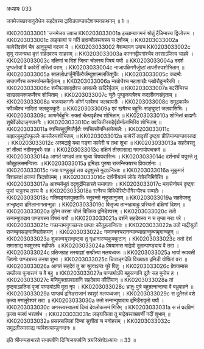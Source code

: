 अध्यायः 033

जनमेजयप्रश्नानुरोधेन सहदेवस्य द्राविडपाण्ड्यदेशगमनकथनम् ॥ 1 ॥

KK0203033001	`जनमेजय उवाच 
KK0203033001a	इच्छाम्यागमनं श्रोतुं हैडिम्बस्य द्विजोत्तम ।
KK0203033001c	लङ्कायां च गतिं ब्रह्मन्पौलस्त्यस्य च दर्शनम् ॥
KK0203033002a	कावेरीदर्शनं चैव आनुपूर्व्या वदस्व मे ।
KK0203033002	वैशम्पायन उवाच 
KK0203033002c	शृणु राजन्यथा वृत्तं सहेदवस्य साहसम् ॥
KK0203033003a	काननद्वीपगांश्चैव तरसाऽजित्य चाहवे ।
KK0203033003c	दक्षिणां च दिशं जित्वा चोलस्य विषयं ययौ ॥
KK0203033004a	ददर्श पुण्यतोयां वै कावेरीं सरितां वराम् ।
KK0203033004c	नाजापक्षिगणैर्जुष्टां तापसैरुपशोभिताम् ॥
KK0203033005a	साललोध्रार्जुनैर्बिल्वैर्जम्बूशाल्मलकिंशुकैः ।
KK0203033005c	कदम्बैः सप्तपर्णैश्च कश्मर्यामलकैर्वृताम् ॥
KK0203033006a	न्यग्रोधैश्च महाशाखैः प्लक्षैरौदुम्बरैरपि । 
KK0203033006c	शमीपलाशवृक्षैश्च अश्वत्थैः खदिरैर्वृताम् ॥ 
KK0203033007a	बदरीभिश्च सञ्छन्नामश्वकर्णैश्च शोभिताम् ।
KK0203033007c	चूतैः पुण्ड्रकपत्रैश्च कदलीवनसंवृताम् ॥ 
KK0203033008a	चक्रवाकगणैः कीर्णं प्लवैश्च जलवायसैः ।
KK0203033008c	समुद्रकाकैः क्रौञ्चैश्च नादितां जलकुक्कुटैः ॥
KK0203033009a	एवं खगैश्च बहुभिः सङ्घुष्टां जलवासिभिः ।
KK020303309c	आश्रमैर्बहुभिः सक्तां चैत्यवृक्षैश्च शोभिताम् ॥
KK0203033010a	शोभितां ब्राह्मणैः शुभ्रैर्वेदवेदाङ्गपारगैः ।
KK0203033010c	क्वचित्तीररुहैर्वृक्षैर्मालाभिरिव शोभिताम् ॥
KK0203033011a	क्वचित्सुपुष्पितैर्वृक्षैः क्वचित्सौगन्धिकोत्पलैः ।
KK0203033011c	कह्लारकुमुदोत्फुल्लैः कमलैरुपशोभिताम् ॥
KK0203033012a	कावेरीं तादृशीं दृष्ट्वा प्रीतिमान्पाण्डवस्तदा ।
KK0203033012c	अस्मद्राष्ट्रे यथा गङ्गा कावेरी च तथा शुभा ॥
KK0203033013a	सहदेवस्तु तां तीर्त्वा नदीमनुचरैः सह ।
KK0203033013c	दक्षिणं तीरमासाद्य गमनायोपचक्रमे ॥ 
KK0203033014a	आगतं पाण्डवं तत्र श्रुत्वा विषयवासिनः ।
KK0203033014c	दर्शनार्थं ययुस्ते तु कौतूहलसमन्विताः ॥
KK0203033015a	द्रमिडाः पुरुषा राजन्स्त्रियश्च प्रियदर्शनाः । 
KK0203033015c	गत्वा पाण्डुसुतं तत्र ददृशुस्ते मुदाऽन्विताः ॥
KK0203033016a	सुकुमारं विशालाक्षं व्रजन्तं त्रिदशोपमम् ।
KK0203033016c	दर्शनीयतमं लोके नेत्रैरनिमिषैरिव ॥
KK0203033017a	आश्चर्यभूतं ददृशुर्द्रमिडास्ते समागताः ।
KK0203033017c	महासेनोपमं दृष्ट्वा पूजां चक्रुश्च तस्य वै ॥
KK0203033018a	रत्नैश्च विविधैरिष्टैर्भोगैरन्यैश्च सम्मतैः ।
KK0203033018c	गतिमङ्गलयुक्ताभिः स्तुवन्तो नकुलानुजम् ॥ 
KK0203033019a	सहदेवस्तु तान्दृष्ट्वा द्रमिलानागतान्मुदा ।
KK0203033019c	विसृज्य तान्महाबाहुः प्रस्थितो दक्षिणां दिशम् ॥
KK0203033020a	दूतेन तरसा चोलं विजित्य द्रमिडेश्वरम् ।
KK0203033020c	ततो रत्नान्युपादाय पाण्ड्यस्य विषयं ययौ ॥ 
KK0203033021a	दर्शने सहदेवस्य न च तृप्ता नराः परे ।
KK0203033021c	गच्छन्तमनुगच्छन्तः प्राप्ताः कौतूहलान्विताः ॥
KK0203033022a	ततो माद्रीसुतो राजन्मृगसङ्घान्विलोकयन् । 
KK0203033022c	गजान्वनचरानन्यान्व्याघ्रान्कुष्णमृगान्बहून् ॥
KK0203033023a	शुकान्मयूरान्दृष्ट्वा तु गृध्रानारण्यकुक्कुटान् ।
KK0203033023c	ततो देशं समासाद्य श्वशुरस्य महीपतेः ॥
KK0203033024a	प्रेषयामास माद्रेयो दूतान्पाण्ड्याय वै तदा ।
KK0203033024c	प्रतिजग्राह तस्याज्ञां सम्प्रीत्या मलयध्वजः ॥
KK0203033025a	भार्या रूपवती जिष्णोः पाण्ड्यस्य तनया शुभा ।
KK0203033025c	चित्राङ्गदेति विख्याता द्रमिडी योषितां वरा ॥
KK0203033026a	आगतं सहदेवं तु सा श्रुत्वाऽन्तः पुरे पितुः ।
KK0203033026c	प्रेषयामास सम्प्रीत्या पूजारत्नं च वै बहु ॥
KK0203033027a	पाण्ड्योऽपि बहुरत्नानि दूतैः सह मुमोच ह ।
KK0203033027c	मणिमुक्ताप्रवालानि सहदेवाय कीर्तिमान् ॥
KK0203033028a	तां दृष्ट्वाऽप्रतिमां पूजां पाण्डवोऽपि मुदा नृप ।
KK0203033028c	भ्रातुः पुत्रे बहून्रत्नान्दत्वा वै बभ्रुवाहने ॥ 
KK0203033029a	पाण्ड्यं द्रमिडराजानं श्वशुरं मलयध्वजम् ।
KK0203033029c	स दूतैस्तं वशे कृत्वा मणलूरेश्वरं तदा ॥
KK0203033030a	ततो रत्नान्युपादाय द्रमिडैरावृतो ययौ ।
KK0203033030c	अगस्त्यस्यालयं दिव्यं देवलोकसमं गिरिम् ॥
KK0203033031a	स तं प्रदक्षिणं कृत्वा मलयं भरतर्षभ ।
KK0203033031c	लङ्घयित्वा तु माद्रेयस्ताम्रपर्णीं  नदीं शुभाम् ॥ 
KK0203033032a	प्रसन्नसलिलां दिव्यां सुशीतां च मनोहराम् ।
KK0203033032c	समुद्रतीरमासाद्य न्यविशत्पाण्डुनन्दनः ॥ 

इति श्रीमन्महाभारते सभापर्वणि दिग्विजयपर्वणि त्रयस्त्रिंशोऽध्यायः ॥ 33 ॥
